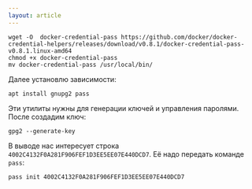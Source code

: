 ```yaml
---
layout: article
---
```


```
wget -O  docker-credential-pass https://github.com/docker/docker-credential-helpers/releases/download/v0.8.1/docker-credential-pass-v0.8.1.linux-amd64
chmod +x docker-credential-pass
mv docker-credential-pass /usr/local/bin/
```

Далее установлю зависимости:

```
apt install gnupg2 pass
```

Эти утилиты нужны для генерации ключей и управления паролями. После создадим ключ:

```
gpg2 --generate-key
```

В выводе нас интересует строка `4002C4132F0A281F906FEF1D3EE5EE07E440DCD7`. Её надо передать команде `pass`:

```
pass init 4002C4132F0A281F906FEF1D3EE5EE07E440DCD7
```
